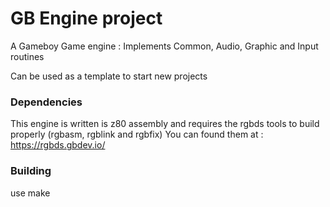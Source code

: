 # GB Engine project

A Gameboy Game engine :
Implements Common, Audio, Graphic and Input routines

Can be used as a template to start new projects


### Dependencies

This engine is written is z80 assembly and requires the rgbds tools to build properly (rgbasm, rgblink and rgbfix)
You can found them at : https://rgbds.gbdev.io/


### Building

use make
